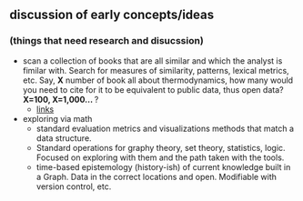 <h2>discussion of early concepts/ideas</h2>
<h3>(things that need research and disucssion)</h3>
<ul>
<li>
scan a collection of books that are all similar and which the analyst is fimilar with. Search for measures of similarity, patterns, lexical metrics, etc. Say, <b>X</b> number of book all about thermodynamics, how many would you need to cite for it to be equivalent to public data, thus open data? <b>X=100, X=1,000... </b>? 
<ul><li><a href="links.md">links</a></li></ul>
</li>
<li>
exploring via math
    <ul>
    <li>
      standard evaluation metrics and visualizations methods that match a data structure. 
    </li>
    <li>
Standard operations for graphy theory, set theory, statistics, logic. Focused on exploring with them and the path taken with the tools.
    </li>
    <li>
    time-based epistemology (history-ish) of current knowledge built in a Graph. Data in the correct locations and open. Modifiable with version control, etc. 
    </li>
    </ul>
</li>
</ul>
